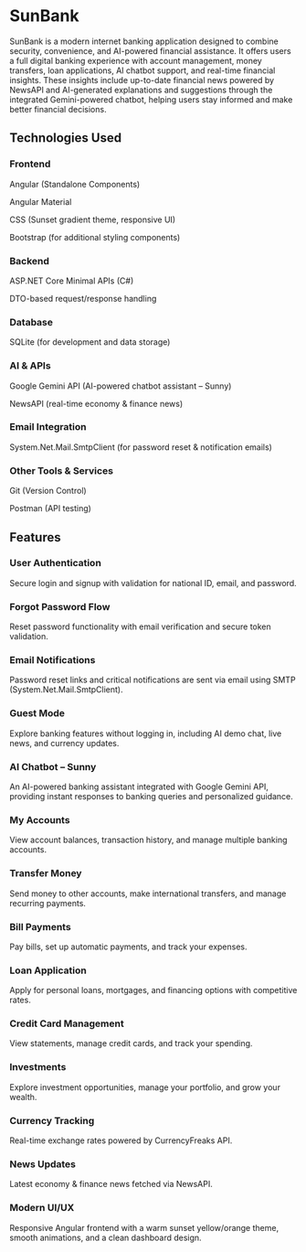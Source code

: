 # SunBank

SunBank is a modern internet banking application designed to combine security, convenience, and AI-powered financial assistance. It offers users a full digital banking experience with account management, money transfers, loan applications, AI chatbot support, and real-time financial insights. These insights include up-to-date financial news powered by NewsAPI and AI-generated explanations and suggestions through the integrated Gemini-powered chatbot, helping users stay informed and make better financial decisions.

## Technologies Used

### Frontend

Angular (Standalone Components)

Angular Material

CSS (Sunset gradient theme, responsive UI)

Bootstrap (for additional styling components)

### Backend

ASP.NET Core Minimal APIs (C#)

DTO-based request/response handling

### Database

SQLite (for development and data storage)

### AI & APIs

Google Gemini API (AI-powered chatbot assistant – Sunny)

NewsAPI (real-time economy & finance news)

### Email Integration

System.Net.Mail.SmtpClient (for password reset & notification emails)

### Other Tools & Services

Git (Version Control)

Postman (API testing)

## Features

### User Authentication
Secure login and signup with validation for national ID, email, and password.

### Forgot Password Flow
Reset password functionality with email verification and secure token validation.

### Email Notifications
Password reset links and critical notifications are sent via email using SMTP (System.Net.Mail.SmtpClient).

### Guest Mode
Explore banking features without logging in, including AI demo chat, live news, and currency updates.

### AI Chatbot – Sunny 
An AI-powered banking assistant integrated with Google Gemini API, providing instant responses to banking queries and personalized guidance.

### My Accounts
View account balances, transaction history, and manage multiple banking accounts.

### Transfer Money
Send money to other accounts, make international transfers, and manage recurring payments.

### Bill Payments
Pay bills, set up automatic payments, and track your expenses.

### Loan Application
Apply for personal loans, mortgages, and financing options with competitive rates.

### Credit Card Management
View statements, manage credit cards, and track your spending.

### Investments
Explore investment opportunities, manage your portfolio, and grow your wealth.

### Currency Tracking
Real-time exchange rates powered by CurrencyFreaks API.

### News Updates
Latest economy & finance news fetched via NewsAPI.

### Modern UI/UX
Responsive Angular frontend with a warm sunset yellow/orange theme, smooth animations, and a clean dashboard design.


 

